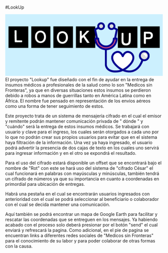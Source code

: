 #LookUp

![alt text](imagenereadme/logo.jpg)
El proyecto "Lookup" fue diseñado con el fin de ayudar en la entrega de insumos médicos a profesionales de la salud como lo son "Medicos sin Fronteras", ya que en diversas situaciones estos insumos se perdieron debido a robos a manos de guerrillas tanto en América Latina como en África. 
El nombre fue pensado en representación de los envíos aéreos como una forma de tener seguimiento de estos. 



Este proyecto trata de un sistema de mensajería cifrado en el cual el emisor y remitente podrán mantener comunicación privada de " dónde " y "cuándo" será la entrega de estos insumos médicos. Se trabajará con usuario y clave para el ingreso, los cuales serán otorgados a cada uno por lo que no podrán crear sus propios usuarios para evitar que en el sistema haya filtración de la información. Una vez ya haya ingresado, el usuario podrá advertir la presencia de dos cajas de texto en los cuales uno servirá para ingresar información y en el otro se expondrá el resultado. 

Para el uso del cifrado estará disponible un offset que se encontrará bajo el nombre de "Rot" con este se hará uso del sistema de "cifrado César" el cual funcionará en palabras con mayúsculas y minúsculas, también tendrá un cifrado de números ya que su importancia en cuanto a coordenadas en primordial para ubicación de entregas. 

Habrá una pestaña en el cual se encontrarán usuarios ingresados con anterioridad con el cual se podrá seleccionar al beneficiario o colaborador con el cual se decida mantener una comunicación. 

Aquí también se podrá encontrar un mapa de Google Earth para facilitar y rescatar las coordenadas que se entreguen en los mensajes. Ya habiendo acabado con el proceso solo deberá presionar por el botón "send" el cual enviará y refrescará la pagina.
Como adicional, en el pie de pagina se encuentran links a diferentes redes sociales de "Medicos sin Fronteras" para el conocimiento de su labor y para poder colaborar de otras formas con la causa.